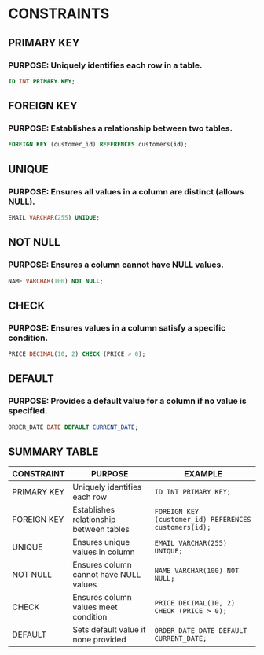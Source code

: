 # CONSTRAINTS

## PRIMARY KEY
### PURPOSE: Uniquely identifies each row in a table.
```sql
ID INT PRIMARY KEY;
```

## FOREIGN KEY
### PURPOSE: Establishes a relationship between two tables.
```sql
FOREIGN KEY (customer_id) REFERENCES customers(id);
```

## UNIQUE
### PURPOSE: Ensures all values in a column are distinct (allows NULL).
```sql
EMAIL VARCHAR(255) UNIQUE;
```

## NOT NULL
### PURPOSE: Ensures a column cannot have NULL values.
```sql
NAME VARCHAR(100) NOT NULL;
```

## CHECK
### PURPOSE: Ensures values in a column satisfy a specific condition.
```sql
PRICE DECIMAL(10, 2) CHECK (PRICE > 0);
```

## DEFAULT
### PURPOSE: Provides a default value for a column if no value is specified.
```sql
ORDER_DATE DATE DEFAULT CURRENT_DATE;
```

## SUMMARY TABLE

| CONSTRAINT | PURPOSE | EXAMPLE |
|------------|---------|---------|
| PRIMARY KEY | Uniquely identifies each row | `ID INT PRIMARY KEY;` |
| FOREIGN KEY | Establishes relationship between tables | `FOREIGN KEY (customer_id) REFERENCES customers(id);` |
| UNIQUE | Ensures unique values in column | `EMAIL VARCHAR(255) UNIQUE;` |
| NOT NULL | Ensures column cannot have NULL values | `NAME VARCHAR(100) NOT NULL;` |
| CHECK | Ensures column values meet condition | `PRICE DECIMAL(10, 2) CHECK (PRICE > 0);` |
| DEFAULT | Sets default value if none provided | `ORDER_DATE DATE DEFAULT CURRENT_DATE;` |
